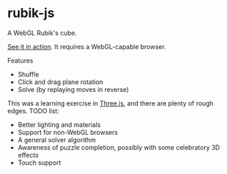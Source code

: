 # rubik-js
A WebGL Rubik's cube. 

[See it in action](http://joews.github.io/rubik-js/). It requires a WebGL-capable browser.

Features

 * Shuffle
 * Click and drag plane rotation
 * Solve (by replaying moves in reverse)

This was a learning exercise in [Three.js](http://threejs.org/), and there are plenty of rough edges. TODO list:

 * Better lighting and materials
 * Support for non-WebGL browsers
 * A general solver algorithm
 * Awareness of puzzle completion, possibly with some celebratory 3D effects
 * Touch support
